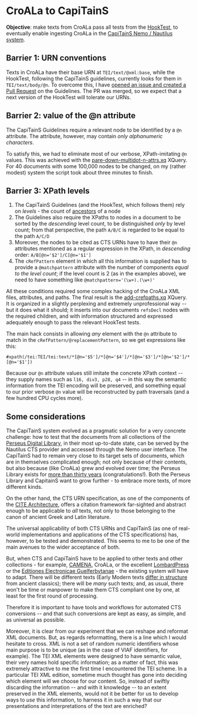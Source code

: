 # CroALa to CapiTainS

**Objective**: make texts from CroALa pass all tests from the [HookTest](https://github.com/Capitains/HookTest), to eventually enable ingesting CroALa in the [CapiTainS Nemo / Nautilus system](http://cts.perseids.org/).

## Barrier 1: URN conventions

Texts in CroALa have their base URN at `TEI/text/@xml:base`, while the HookTest, following the CapiTainS guidelines, currently looks for them in `TEI/text/body/@n`. To overcome this, I have [opened an issue and created a Pull Request](https://github.com/Capitains/Capitains.github.io/issues/14) on the Guidelines. The PR was merged, so we expect that a next version of the HookTest will tolerate our URNs.

## Barrier 2: value of the @n attribute

The CapiTainS Guidelines require a relevant node to be identified by a `@n` attribute. The attribute, however, may contain *only alphanumeric characters*.

To satisfy this, we had to eliminate most of our verbose, XPath-imitating `@n` values. This was achieved with the [pare-down-multidot-n-attrs.xq](scripts/xq/pare-down-multidot-n-attrs.xq) XQuery. For 40 documents with some 100,000 nodes to be changed, on my (rather modest) system the script took about three minutes to finish.

## Barrier 3: XPath levels

1. The CapiTainS Guidelines (and the HookTest, which follows them) rely on *levels* - the count of [ancestors](http://zvon.org/xxl/XPathTutorial/Output/example14.html) of a node
2. The Guidelines also require the XPaths to nodes in a document to be sorted by the *descending* level count, to be distinguished *only* by level count; from that perspective, the path `A/B/C` is regarded to be equal to the path `A/C/D`
3. Moreover, the nodes to be cited as CTS URNs have to have their `@n` attributes mentioned as a regular expression in the XPath, in *descending* order: `A/B[@n='$2']/C[@n='$1']`
4. The `cRefPattern` element in which all this information is supplied has to provide a `@matchpattern` attribute with the number of components *equal to the level count*; if the level count is 2 (as in the examples above), we need to have something like `@matchpattern='(\w+).(\w+)'`

All these conditions required some complex hacking of the CroALa XML files, attributes, and paths. The final result is the [add-crefpaths.xq](scripts/xq/add-crefpaths.xq) XQuery. It is organized in a slightly perplexing and extremely unprofessional way -- but it does what it should; it inserts into our documents `refsDecl` nodes with the required children, and with information structured and expressed adequately enough to pass the relevant HookTest tests.

The main hack consists in allowing *any* element with the `@n` attribute to match in the `cRefPattern/@replacementPattern`, so we get expressions like this:

`#xpath(/tei:TEI/tei:text/*[@n='$5']/*[@n='$4']/*[@n='$3']/*[@n='$2']/*[@n='$1'])`

Because our `@n` attribute values still imitate the concrete XPath context -- they supply names such as `l16, div3, p28, q4` -- in this way the semantic information from the TEI encoding will be preserved, and something equal to our prior verbose `@n` value will be reconstructed by path traversals (and a few hundred CPU cycles more).

## Some considerations

The CapiTainS system evolved as a pragmatic solution for a very concrete challenge: how to test that the documents from all collections of the [Perseus Digital Library](http://www.perseus.tufts.edu/hopper/), in their most up-to-date state, can be served by the Nautilus CTS provider and accessed through the Nemo user interface. The CapiTainS had to remain very close to its target sets of documents, which are in themselves complicated enough; not only because of their contents, but also because (like CroALa) grew and evolved over time; the Perseus Library exists for [more than thirty years](http://www.perseus.tufts.edu/hopper/about) (congratulations!). Both the Perseus Library and CapitainS want to grow further - to embrace more texts, of more different kinds.

On the other hand, the CTS URN specification, as one of the components of the [CITE Architecture](http://cite-architecture.github.io/), offers a citation framework far-sighted and abstract enough to be applicable to *all* texts, not only to those belonging to the canon of ancient Greek and Latin literature.

The universal applicability of both CTS URNs and CapiTainS (as one of real-world implementations and applications of the CTS specifications) has, however, to be tested and demonstrated. This seems to me to be one of the main avenues to the wider acceptance of both.

But, when CTS and CapiTainS have to be applied to other texts and other collections - for example, [CAMENA](http://www.uni-mannheim.de/mateo/camenahtdocs/camena.html), CroALa, or the excellent [LombardPress](http://lombardpress.org/) or the [Editiones Electronicae Guelferbytanae](http://diglib.hab.de/wdb.php?dir=edoc/ed000086&distype=start&pvID=start) - the existing system will have to adapt. There will be different texts (Early Modern texts [differ in structure](CroALa-CTS-explained.md) from ancient classics); there will be *many* such texts; and, as usual, there won't be time or manpower to make them CTS compliant one by one, at least for the first round of processing.

Therefore it is important to have tools and workflows for automated CTS conversions -- and that such conversions are kept as easy, as simple, and as universal as possible.

Moreover, it is clear from our experiment that we can reshape and reformat XML documents. But, as regards reformatting, there is a line which I would hesitate to cross. XML is not a set of random numeric identifiers whose main purpose is to be unique (as in the case of VIAF identifiers, for example).  The TEI XML elements were designed to have semantic value, their very names hold specific information; as a matter of fact, this was extremely attractive to me the first time I encountered the TEI scheme. In a particular TEI XML edition, sometime much thought has gone into deciding which element will we choose for our content. So, instead of swiftly discarding the information -- and with it knowledge -- to an extent preserved in the XML elements, would not it be better for us to develop ways to *use* this information, to harness it in such a way that our presentations and interpretations of the text are enriched?


